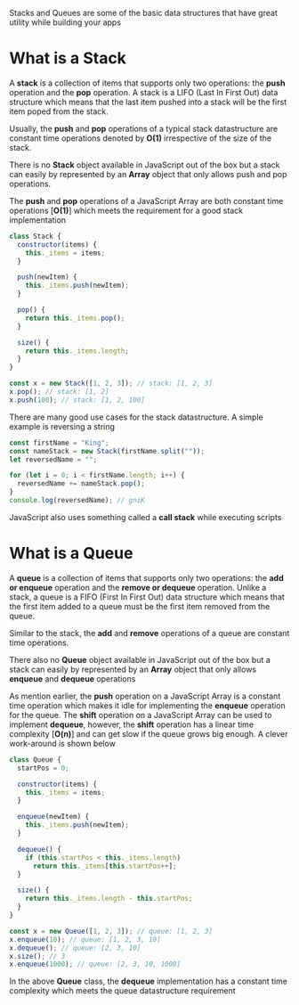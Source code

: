 Stacks and Queues are some of the basic data structures that have great utility while building your apps

# What is a Stack
A **stack** is a collection of items that supports only two operations: the **push** operation and the **pop** operation. A stack is a LIFO (Last In First Out) data structure which means that the last item pushed into a stack will be the first item poped from the stack.

Usually, the **push** and **pop** operations of a typical stack datastructure are constant time operations denoted by **O(1)** irrespective of the size of the stack.

There is no **Stack** object available in JavaScript out of the box but a stack can easily by represented by an **Array** object that only allows push and pop operations. 

The **push** and **pop** operations of a JavaScript Array are both constant time operations [**O(1)**] which meets the requirement for a good stack implementation

```javascript
class Stack {
  constructor(items) {
    this._items = items;
  }

  push(newItem) {
    this._items.push(newItem);
  }

  pop() {
    return this._items.pop();
  }

  size() {
    return this._items.length;
  }
}

const x = new Stack([1, 2, 3]); // stack: [1, 2, 3]
x.pop(); // stack: [1, 2]
x.push(100); // stack: [1, 2, 100]
```

There are many good use cases for the stack datastructure. A simple example is reversing a string

```javascript
const firstName = "King";
const nameStack = new Stack(firstName.split(""));
let reversedName = "";

for (let i = 0; i < firstName.length; i++) {
  reversedName += nameStack.pop();
}
console.log(reversedName); // gniK
```

JavaScript also uses something called a **call stack**  while executing scripts

# What is a Queue
A **queue** is a collection of items that supports only two operations: the **add or enqueue** operation and the **remove or dequeue** operation. Unlike a stack, a queue is a FIFO (First In First Out) data structure which means that the first item added to a queue must be the first item removed from the queue.

Similar to the stack, the **add** and **remove** operations of a queue are constant time operations.

There also no **Queue** object available in JavaScript out of the box but a stack can easily by represented by an **Array** object that only allows **enqueue** and **dequeue** operations

As mention earlier, the **push** operation on a JavaScript Array is a constant time operation which makes it idle for implementing the **enqueue** operation for the queue. The **shift** operation on a JavaScript Array can be used to implement **dequeue**, however, the **shift** operation has a linear time complexity [**O(n)**] and can get slow if the queue grows big enough. A clever work-around is shown below

```javascript
class Queue {
  startPos = 0;

  constructor(items) {
    this._items = items;
  }

  enqueue(newItem) {
    this._items.push(newItem);
  }

  dequeue() {
    if (this.startPos < this._items.length) 
      return this._items[this.startPos++];
  }

  size() {
    return this._items.length - this.startPos;
  }
}

const x = new Queue([1, 2, 3]); // queue: [1, 2, 3]
x.enqueue(10); // queue: [1, 2, 3, 10]
x.dequeue(); // queue: [2, 3, 10]
x.size(); // 3
x.enqueue(1000); // queue: [2, 3, 10, 1000]
```

In the above **Queue** class, the **dequeue** implementation has a constant time complexity which meets the queue datastructure requirement